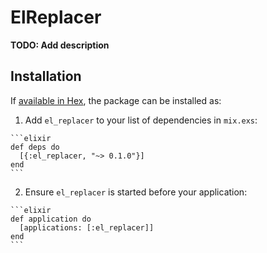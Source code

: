 # ElReplacer

**TODO: Add description**

## Installation

If [available in Hex](https://hex.pm/docs/publish), the package can be installed as:

  1. Add `el_replacer` to your list of dependencies in `mix.exs`:

    ```elixir
    def deps do
      [{:el_replacer, "~> 0.1.0"}]
    end
    ```

  2. Ensure `el_replacer` is started before your application:

    ```elixir
    def application do
      [applications: [:el_replacer]]
    end
    ```

